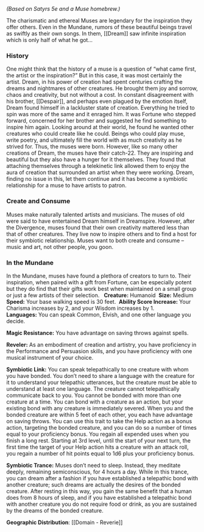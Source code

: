 _(Based on Satyrs 5e and a Muse homebrew.)_ 

The charismatic and ethereal Muses are legendary for the inspiration they offer others. Even in the Mundane, rumors of these beautiful beings travel as swiftly as their own songs. In them, [[Dream]] saw infinite inspiration which is only half of what he got… 

### History

One might think that the history of a muse is a question of “what came first, the artist or the inspiration?” But in this case, it was most certainly the artist. Dream, in his power of creation had spent centuries crafting the dreams and nightmares of other creatures. He brought them joy and sorrow, chaos and creativity, but not without a cost. In constant disagreement with his brother, [[Despair]], and perhaps even plagued by the emotion itself, Dream found himself in a lackluster state of creation. Everything he tried to spin was more of the same and it enraged him. It was Fortune who stepped forward, concerned for her brother and suggested he find something to inspire him again. Looking around at their world, he found he wanted other creatures who could create like he could. Beings who could play muse, write poetry, and ultimately fill the world with as much creativity as he strived for. Thus, the muses were born. However, like so many other creations of Dream, the muses have their catch-22. They are inspiring and beautiful but they also have a hunger for it themselves. They found that attaching themselves through a telekinetic link allowed them to enjoy the aura of creation that surrounded an artist when they were working. Dream, finding no issue in this, let them continue and it has become a symbiotic relationship for a muse to have artists to patron. 

### Create and Consume

Muses make naturally talented artists and musicians. The muses of old were said to have entertained Dream himself in Dreamspire. However, after the Divergence, muses found that their own creativity mattered less than that of other creatures. They live now to inspire others and to find a host for their symbiotic relationship. Muses want to both create and consume – music and art, not other people, you goon. 

### In the Mundane

In the Mundane, muses have found a plethora of creators to turn to. Their inspiration, when paired with a gift from Fortune, can be especially potent but they do find that their gifts work best when maintained on a small group or just a few artists of their selection.
 
**Creature:** Humanoid 
**Size:** Medium
**Speed:** Your base walking speed is 30 feet. 
**Ability Score Increase:** Your Charisma increases by 2, and your Wisdom increases by 1. 
**Languages:** You can speak Common, Elvish, and one other language you decide. 

**Magic Resistance:** You have advantage on saving throws against spells. 

**Reveler:** As an embodiment of creation and artistry, you have proficiency in the Performance and Persuasion skills, and you have proficiency with one musical instrument of your choice. 

**Symbiotic Link:** You can speak telepathically to one creature with whom you have bonded. You don’t need to share a language with the creature for it to understand your telepathic utterances, but the creature must be able to understand at least one language. The creature cannot telepathically communicate back to you. You cannot be bonded with more than one creature at a time. You can bond with a creature as an action, but your existing bond with any creature is immediately severed. When you and the bonded creature are within 5 feet of each other, you each have advantage on saving throws. You can use this trait to take the Help action as a bonus action, targeting the bonded creature, and you can do so a number of times equal to your proficiency bonus. You regain all expended uses when you finish a long rest. Starting at 3rd level, until the start of your next turn, the first time the target of your Help action hits a creature with an attack roll, you regain a number of hit points equal to 1d6 plus your proficiency bonus. 

**Symbiotic Trance:** Muses don’t need to sleep. Instead, they meditate deeply, remaining semiconscious, for 4 hours a day. While in this trance, you can dream after a fashion if you have established a telepathic bond with another creature; such dreams are actually the desires of the bonded creature. After resting in this way, you gain the same benefit that a human does from 8 hours of sleep, and if you have established a telepathic bond with another creature you do not require food or drink, as you are sustained by the dreams of the bonded creature.

**Geographic Distribution**: [[Domain - Reverie]]